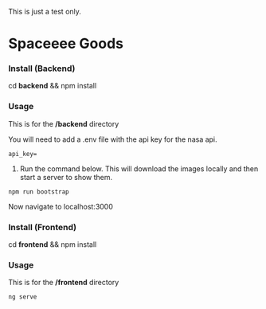 This is just a test only.

#  Spaceeee Goods

  
###  Install (Backend)

cd **backend**  && npm install

  

###  Usage

This is for the **/backend** directory


You will need to add a .env file with the api key for the nasa api.

`api_key=`


1. Run the command below. This will download the images locally and then start a server to show them.

`npm run bootstrap`
 
Now navigate to localhost:3000

 
###  Install (Frontend)

cd **frontend**  && npm install

  

###  Usage

This is for the **/frontend** directory


`ng serve`